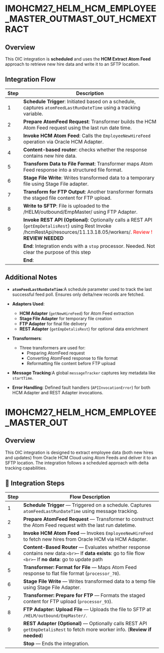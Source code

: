 # IMOHCM27_HELM_HCM_EMPLOYEE_MASTER_OUTMAST_OUT_HCMEXTRACT
## Overview
This OIC integration is **scheduled** and uses the **HCM Extract Atom Feed** approach to retrieve new hire data and write it to an SFTP location.

## Integration Flow
| Step  | Description                                                                                                                                        |
| ----- | -------------------------------------------------------------------------------------------------------------------------------------------------- |
| 1 | **Schedule Trigger**: Initiated based on a schedule, captures `atomFeedLastRunDateTime` using a tracking variable.       |
| 2 | **Prepare AtomFeed Request**: Transformer builds the HCM Atom Feed request using the last run date time.                       |
| 3 | **Invoke HCM Atom Feed**: Calls the `EmployeeNewHireFeed` operation via Oracle HCM Adapter.                           |
| 4 | **Content-based router**: checks whether the response contains new hire data.                         |
| 5 | **Transform Data to File Format**: Transformer maps Atom Feed response into a structured file format.                     |
| 6 | **Stage File Write**: Writes transformed data to a temporary file using Stage File adapter.                               |
| 7 | **Transform for FTP Output**: Another transformer formats the staged file content for FTP upload.                         |
| 8 | **Write to SFTP**: File is uploaded to the /HELM/outbound/EmpMaster/ using FTP Adapter.                                  |
| 9 | **Invoke REST API (Optional)**: Optionally calls a REST API (`getEmpDetalisRest`) using Rest Invoke /hcmRestApi/resources/11.13.18.05/workers/.  <font color='red'>Review !</font> **REVIEW NEEDED**
|    | **End**: Integration ends with a `stop` processor.   Needed. Not clear the purpose of this step</font>
|    | **End**:                                                                                      |

## Additional Notes

- **`atomFeedLastRunDateTime`**:A schedule parameter used to track the last successful feed poll. Ensures only delta/new records are fetched.
- **Adapters Used**:

  - **HCM Adapter** (`getNewHireFeed`) for Atom Feed extraction
  - **Stage File Adapter** for temporary file creation
  - **FTP Adapter** for final file delivery
  - **REST Adapter** (`getEmpDetalisRest`) for optional data enrichment
- **Transformers**:
  - Three transformers are used for:
    - Preparing AtomFeed request
    - Converting AtomFeed response to file format
    - Reformatting file content before FTP upload
- **Message Tracking**:A global `messageTracker` captures key metadata like `startTime`.
- **Error Handling**:
  Defined fault handlers (`APIInvocationError`) for both HCM Adapter and REST Adapter invocations.

# IMOHCM27_HELM_HCM_EMPLOYEE_MASTER_OUT
## Overview
This OIC integration is designed to extract employee data (both new hires and updates) from Oracle HCM Cloud using Atom Feeds and deliver it to an SFTP location. The integration follows a scheduled approach with delta tracking capabilities.

## 🧭 Integration Steps

| Step  | Flow Description                                                                                                                                                                       |
| ----- | -------------------------------------------------------------------------------------------------------------------------------------------------------------------------------------- |
| 1 | **Schedule Trigger** — Triggered on a schedule. Captures `atomFeedLastRunDateTime` using message tracking.                                                                    |
| 2 | **Prepare AtomFeed Request** — Transformer to construct the Atom Feed request with the last run datetime.                                                     |
| 3 | **Invoke HCM Atom Feed** — Invokes `EmployeeNewHireFeed` to fetch new hires from Oracle HCM via HCM Adapter.                                                                            |
| 4 | **Content-Based Router** — Evaluates whether response contains new data:`<br>`– If **data exists**: go to file flow `<br>`– If **no data**: go to update path |
| 5 | **Transformer: Format for File** — Maps Atom Feed response to flat file format (`processor_70`).                                                                              |
| 6 | **Stage File Write** — Writes transformed data to a temp file using Stage File Adapter.                                                                                         |
| 7 | **Transformer: Prepare for FTP** — Formats the staged content for FTP upload (`processor_93`).                                                                                |
| 8 | **FTP Adapter: Upload File** — Uploads the file to SFTP at `/HELM/outbound/EmpMaster/`.                                                                                       |
| 9 | **REST Adapter (Optional)** — Optionally calls REST API `getEmpDetalisRest` to fetch more worker info. (**Review if needed**)                                           |
|     | **Stop** — Ends the integration.                                                                                                                                                |

<!--stackedit_data:
eyJoaXN0b3J5IjpbLTEwODk2NDU1ODMsODY3NTM0OTg2LDEyNT
UwNjQxMjQsMTM0NzEzNjk0NSwtMTE2MzAxNzEzNywzNjAwODM0
NDIsLTEwNzgyNjA3MDUsMTQxNTM0ODgxNSwtMTExNDg3NjY1MS
wtODI3OTQ1Njg2LC02MjIxNDQ3MTFdfQ==
-->
